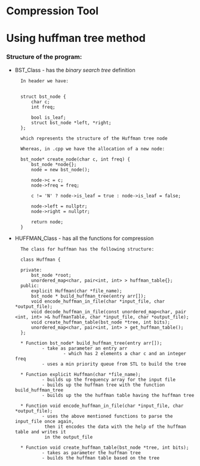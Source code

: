 # Compression Tool
# Using huffman tree method

### Structure of the program:

* BST_Class - has the *binary search tree* definition
        
        In header we have: 
        
      
        struct bst_node {
            char c;
            int freq;
            
            bool is_leaf;
            struct bst_node *left, *right;
        };
        
        which represents the structure of the Huffman tree node
        
        Whereas, in .cpp we have the allocation of a new node:
        
        bst_node* create_node(char c, int freq) {
            bst_node *node{};
            node = new bst_node();
        
            node->c = c;
            node->freq = freq;
        
            c != 'N' ? node->is_leaf = true : node->is_leaf = false;
        
            node->left = nullptr;
            node->right = nullptr;
        
            return node;
        }
        
* HUFFMAN_Class - has all the functions for compression

        The class for huffman has the following structure:
        
        class Huffman {

        private:
            bst_node *root;
            unordered_map<char, pair<int, int> > huffman_table{};
        public:
            explicit Huffman(char *file_name);
            bst_node * build_huffman_tree(entry arr[]);
            void encode_huffman_in_file(char *input_file, char *output_file);
            void decode_huffman_in_file(const unordered_map<char, pair <int, int> >& huffmanTable, char *input_file, char *output_file);
            void create_huffman_table(bst_node *tree, int bits);
            unordered_map<char, pair<int, int> > get_huffman_table();
        };
        
        * Function bst_node* build_huffman_tree(entry arr[]);
                - take as parameter an entry arr
                        - which has 2 elements a char c and an integer freq
                - uses a min priority queue from STL to build the tree
                         
        * Function explicit Huffman(char *file_name);
                - builds up the frequency array for the input file
                - builds up the huffman tree with the function build_huffman_tree
                - builds up the the huffman table having the huffman tree
        
        * Function void encode_huffman_in_file(char *input_file, char *output_file);
                - uses the above mentioned functions to parse the input_file once again,
                 then it encodes the data with the help of the huffman table and writes it
                 in the output_file
                 
        * Function void create_huffman_table(bst_node *tree, int bits);
                - takes as parameter the huffman tree
                - builds the huffman table based on the tree       
        
